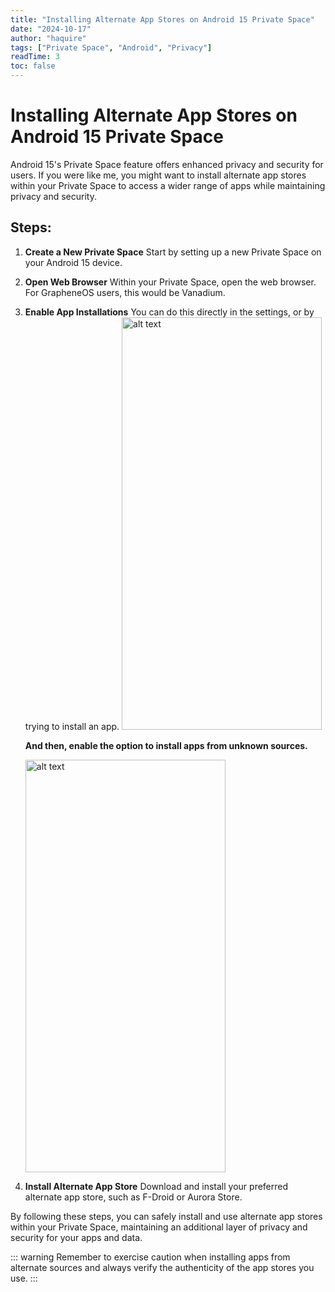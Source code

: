 ```yaml
---
title: "Installing Alternate App Stores on Android 15 Private Space"
date: "2024-10-17"
author: "haquire"
tags: ["Private Space", "Android", "Privacy"]
readTime: 3
toc: false
---
```


# Installing Alternate App Stores on Android 15 Private Space


Android 15's Private Space feature offers enhanced privacy and security for users. If you were like me, you might want to install alternate app stores within your Private Space to access a wider range of apps while maintaining privacy and security.

## Steps:

1. **Create a New Private Space**
   Start by setting up a new Private Space on your Android 15 device.

2. **Open Web Browser**
   Within your Private Space, open the web browser. For GrapheneOS users, this would be Vanadium.

3. **Enable App Installations**
   You can do this directly in the settings, or by trying to install an app.
   <img src="/asr/AllowApp.png" alt="alt text" width="320" height="660">

   **And then, enable the option to install apps from unknown sources.**

   <img src="/asr/Confirm.png" alt="alt text" width="320" height="660">

4. **Install Alternate App Store**
   Download and install your preferred alternate app store, such as F-Droid or Aurora Store.

By following these steps, you can safely install and use alternate app stores within your Private Space, maintaining an additional layer of privacy and security for your apps and data.

::: warning
Remember to exercise caution when installing apps from alternate sources and always verify the authenticity of the app stores you use.
:::

